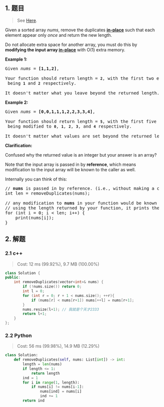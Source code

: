 ## 1. 题目

> See [Here](https://leetcode.com/problems/remove-duplicates-from-sorted-array/).

<div><p>Given a sorted array <em>nums</em>, remove the duplicates <a href="https://en.wikipedia.org/wiki/In-place_algorithm" target="_blank"><strong>in-place</strong></a> such that each element appear only <em>once</em> and return the new length.</p>

<p>Do not allocate extra space for another array, you must do this by <strong>modifying the input array <a href="https://en.wikipedia.org/wiki/In-place_algorithm" target="_blank">in-place</a></strong> with O(1) extra memory.</p>

<p><strong>Example 1:</strong></p>

<pre>Given <em>nums</em> = <strong>[1,1,2]</strong>,

Your function should return length = <strong><code>2</code></strong>, with the first two elements of <em><code>nums</code></em> being <strong><code>1</code></strong> and <strong><code>2</code></strong> respectively.

It doesn't matter what you leave beyond the returned length.</pre>

<p><strong>Example 2:</strong></p>

<pre>Given <em>nums</em> = <strong>[0,0,1,1,1,2,2,3,3,4]</strong>,

Your function should return length = <strong><code>5</code></strong>, with the first five elements of <em><code>nums</code></em> being modified to&nbsp;<strong><code>0</code></strong>, <strong><code>1</code></strong>, <strong><code>2</code></strong>, <strong><code>3</code></strong>, and&nbsp;<strong><code>4</code></strong> respectively.

It doesn't matter what values are set beyond&nbsp;the returned length.
</pre>

<p><strong>Clarification:</strong></p>

<p>Confused why the returned value is an integer but your answer is an array?</p>

<p>Note that the input array is passed in by <strong>reference</strong>, which means modification to the input array will be known to the caller as well.</p>

<p>Internally you can think of this:</p>

<pre>// <strong>nums</strong> is passed in by reference. (i.e., without making a copy)
int len = removeDuplicates(nums);

// any modification to <strong>nums</strong> in your function would be known by the caller.
// using the length returned by your function, it prints the first <strong>len</strong> elements.
for (int i = 0; i &lt; len; i++) {
&nbsp; &nbsp; print(nums[i]);
}</pre></div>

## 2. 解题

### 2.1 c++

> Cost: 12 ms (99.92%), 9.7 MB (100.00%)

```cpp
class Solution {
public:
    int removeDuplicates(vector<int>& nums) {
        if (!nums.size()) return 0;
        int l = 0;
        for (int r = 0; r + 1 < nums.size(); ++r){
            if (nums[r] < nums[r+1]) nums[++l] = nums[r+1];
        }
        nums.resize(l+1); // 我就是个天才2333
        return l+1;
    }
};
```

### 2.2 Python

> Cost: 56 ms (99.98%), 14.9 MB (12.29%)

```python
class Solution:
    def removeDuplicates(self, nums: List[int]) -> int:
        length = len(nums)
        if length <= 1:
            return length
        ind = 1
        for i in range(1, length):
            if nums[i] != nums[i-1]:
                nums[ind] = nums[i]
                ind += 1
        return ind
```
